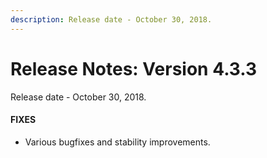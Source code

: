 ```yaml
---
description: Release date - October 30, 2018.
---
```


# Release Notes: Version 4.3.3
Release date - October 30, 2018.


#### FIXES
- Various bugfixes and stability improvements.

